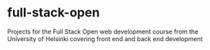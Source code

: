 # full-stack-open
Projects for the Full Stack Open web development course from the University of Helsinki covering front end and back end development

